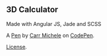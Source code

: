 3D Calculator
-------------
Made with Angular JS, Jade and SCSS

A [Pen](https://codepen.io/caromichel/pen/BzVpjp) by [Carr Michele](http://codepen.io/caromichel) on [CodePen](http://codepen.io/).

[License](https://codepen.io/caromichel/pen/BzVpjp/license).